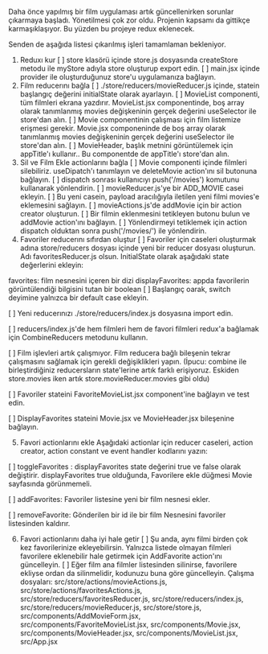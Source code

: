 Daha önce yapılmış bir film uygulaması artık güncellenirken sorunlar çıkarmaya başladı. Yönetilmesi çok zor oldu. Projenin kapsamı da gittikçe karmaşıklaşıyor. Bu yüzden bu projeye redux eklenecek.

Senden de aşağıda listesi çıkarılmış işleri tamamlaman bekleniyor.

1. Reduxı kur
[ ] store klasörü içinde store.js dosyasında createStore metodu ile myStore adıyla store oluşturup export edin.
[ ] main.jsx içinde provider ile oluşturduğunuz store'u uygulamanıza bağlayın.
2. Film reducerını bağla
[ ] ./store/reducers/movieReducer.js içinde, statein başlangıç değerini initialState olarak ayarlayın.
[ ] MovieList componenti, tüm filmleri ekrana yazdırır. MovieList.jsx componentinde, boş array olarak tanımlanmış movies değişkeninin gerçek değerini useSelector ile store'dan alın.
[ ] Movie componentinin çalışması için film listemize erişmesi gerekir. Movie.jsx componeninde de boş array olarak tanımlanmış movies değişkeninin gerçek değerini useSelector ile store'dan alın.
[ ] MovieHeader, başlık metnini görüntülemek için appTitle'ı kullanır.. Bu componentde de appTitle'ı store'dan alın.
3. Sil ve Film Ekle actionlarını bağla
[ ] Movie componenti içinde filmleri silebiliriz. useDipatch'ı tanımlayın ve deleteMovie action'ını sil butonuna bağlayın.
[ ] dispatch sonrası kullanıcıyı push('/movies') komutunu kullanarak yönlendirin.
[ ] movieReducer.js'ye bir ADD_MOVIE casei ekleyin.
[ ] Bu yeni casein, payload aracılığıyla iletilen yeni filmi movies'e eklemesini sağlayın.
[ ] movieActions.js'de addMovie için bir action creator oluşturun.
[ ] Bir filmin eklenmesini tetikleyen butonu bulun ve addMovie action'ını bağlayın.
[ ] Yönlendirmeyi tetiklemek için action dispatch olduktan sonra push('/movies/') ile yönlendirin.
4. Favoriler reducerını sıfırdan oluştur
[ ] Favoriler için caseleri oluşturmak adına store/reducers dosyası içinde yeni bir reducer dosyası oluşturun. Adı favoritesReducer.js olsun. InitialState olarak aşağıdaki state değerlerini ekleyin:

favorites: film nesnesini içeren bir dizi
displayFavorites: appda favorilerin görüntülendiği bilgisini tutan bir boolean
[ ] Başlangıç oarak, switch deyimine yalnızca bir default case ekleyin.

[ ] Yeni reducerınızı ./store/reducers/index.js dosyasına import edin.

[ ] reducers/index.js'de hem filmleri hem de favori filmleri redux'a bağlamak için CombineReducers metodunu kullanın.

[ ] Film işlevleri artık çalışmıyor. Film reducera bağlı bileşenin tekrar çalışmasını sağlamak için gerekli değişiklikleri yapın. (İpucu: combine ile birleştirdiğiniz reducersların state'lerine artık farklı erişiyoruz. Eskiden store.movies iken artık store.movieReducer.movies gibi oldu)

[ ] Favoriler stateini FavoriteMovieList.jsx component'ine bağlayın ve test edin.

[ ] DisplayFavorites stateini Movie.jsx ve MovieHeader.jsx bileşenine bağlayın.

5. Favori actionlarını ekle
Aşağıdaki actionlar için reducer caseleri, action creator, action constant ve event handler kodlarını yazın:

[ ] toggleFavorites : displayFavorites state değerini true ve false olarak değiştirir. displayFavorites true olduğunda, Favorilere ekle düğmesi Movie sayfasında görünmemeli.

[ ] addFavorites: Favoriler listesine yeni bir film nesnesi ekler.

[ ] removeFavorite: Gönderilen bir id ile bir film Nesnesini favoriler listesinden kaldırır.

6. Favori actionlarını daha iyi hale getir
[ ] Şu anda, aynı filmi birden çok kez favorilerinize ekleyebilirsin. Yalnızca listede olmayan filmleri favorilere eklenebilir hale getirmek için AddFavorite action'ını güncelleyin.
[ ] Eğer film ana filmler listesinden silinirse, favorilere ekliyse ordan da silinmelidir, kodunuzu buna göre güncelleyin.
Çalışma dosyaları: src/store/actions/movieActions.js, src/store/actions/favoritesActions.js, src/store/reducers/favoritesReducer.js, src/store/reducers/index.js, src/store/reducers/movieReducer.js, src/store/store.js, src/components/AddMovieForm.jsx, src/components/FavoriteMovieList.jsx, src/components/Movie.jsx, src/components/MovieHeader.jsx, src/components/MovieList.jsx, src/App.jsx
